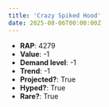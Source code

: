 ```yaml
---
title: 'Crazy Spiked Hood'
date: 2025-08-06T00:00:00Z
---
```

- **RAP**: 4279
- **Value**: -1
- **Demand level**: -1
- **Trend**: -1
- **Projected?**: True
- **Hyped?**: True
- **Rare?**: True
